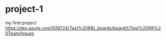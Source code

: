 # project-1

my first project
https://dev.azure.com/509724/Test%20KR/_boards/board/t/Test%20KR%20Team/Issues
